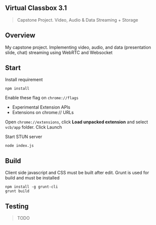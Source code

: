 ## Virtual Classbox 3.1

> Capstone Project. Video, Audio & Data Streaming + Storage

## Overview

My capstone project. Implementing video, audio, and data (presentation slide, chat) streaming using WebRTC and Websocket

## Start

Install requirement

    npm install

Enable these flag on `chrome://flags`

- Experimental Extension APIs
- Extensions on chrome:// URLs

Open `chrome://extensions`, click **Load unpacked extension** and select `vcb/app` folder. Click Launch

Start STUN server

    node index.js

## Build

Client side javascript and CSS must be built after edit. Grunt is used for build and must be installed

    npm install -g grunt-cli
    grunt build

## Testing

> TODO